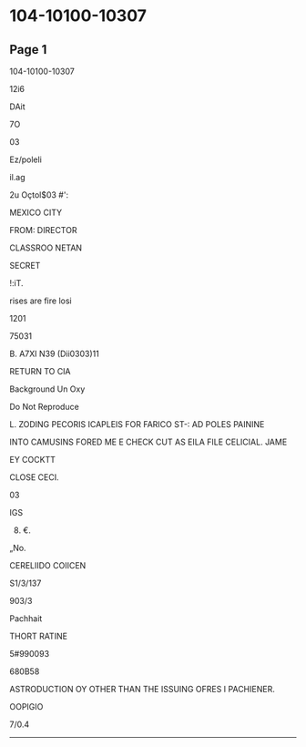 # 104-10100-10307

## Page 1

104-10100-10307

12i6

DAit

7O

03

Ez/poleli

il.ag

2u Oçtol$03 #':

MEXICO CITY

FROM: DIRECTOR

CLASSROO NETAN

SECRET

!:iT.

rises are fire losi

1201

75031

B. A7XI N39 (Dii0303)11

RETURN TO CIA

Background Un Oxy

Do Not Reproduce

L. ZODING PECORIS ICAPLEIS FOR FARICO ST-: AD POLES PAININE

INTO CAMUSINS FORED ME E CHECK CUT AS EILA FILE CELICIAL. JAME

EY COCKTT

CLOSE CECI.

03

IGS

8. €.

„No.

CERELIIDO COIICEN

S1/3/137

903/3

Pachhait

THORT RATINE

5#990093

680B58

ASTRODUCTION OY OTHER THAN THE ISSUING OFRES I PACHIENER.

OOPIGIO

7/0.4

---

